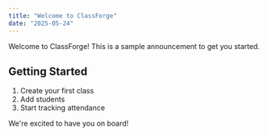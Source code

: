 ```yaml
---
title: "Welcome to ClassForge"
date: "2025-05-24"
---
```


Welcome to ClassForge! This is a sample announcement to get you started.

## Getting Started

1. Create your first class
2. Add students
3. Start tracking attendance

We're excited to have you on board!
